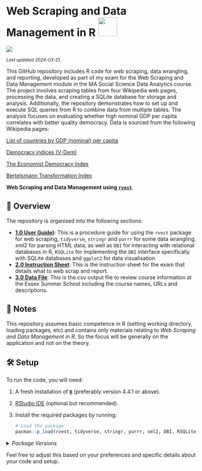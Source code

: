 # Web Scraping and Data Management in R <img src="https://media.giphy.com/media/1oGT95WukVFcRO1OFZ/giphy.gif" width="50">

[![](https://img.shields.io/badge/Language-R-blue)](http://cran.r-project.org/)

<sub>*Last updated 2024-03-21.*</sub>

This GitHub repository includes R code for web scraping, data wrangling, and reporting, developed as part of my exam for the Web Scraping and Data Management module in the MA Social Science Data Analytics course. The project involves scraping tables from four Wikipedia web pages, processing the data, and creating a SQLite database for storage and analysis. Additionally, the repository demonstrates how to set up and execute SQL queries from R to combine data from multiple tables. The analysis focuses on evaluating whether high nominal GDP per capita correlates with better quality democracy. Data is sourced from the following Wikipedia pages:

[List of countries by GDP (nominal) per capita](https://en.wikipedia.org/wiki/List_of_countries_by_GDP_(nominal)_per_capita)

[Democracy indices (V-Dem)](https://en.wikipedia.org/w/index.php?title=V-Dem_Democracy_Indices&oldid=1233003638)

[The Economist Democracy Index](https://en.wikipedia.org/w/index.php?title=The_Economist_Democracy_Index&oldid=1229762903)

[Bertelsmann Transformation Index](https://en.wikipedia.org/w/index.php?title=Bertelsmann_Transformation_Index&oldid=1219713517)

**Web Scraping and Data Management using [`rvest`](https://cran.r-project.org/web/packages/rvest/index.html)**. 
## :telescope: Overview

The repository is organised into the following sections:

- **[1.0 User Guide](/1.0_User_Guide))**: This is a procedure guide for using the `rvest` package for web scraping, `tidyverse`, `stringr` and `purrr` for some data wrangling, xml2 for parsing HTML data, as well as `DBI` for interacting with relational databases in R, `RSQLite` for implementing the `DBI` interface specifically with SQLite databases and `ggplot2` for data visualisation
- **[2.0 Instruction Sheet](/2.0_Instruction_Sheet)**: This is the instruction sheet for the exam that details what to web scrap and report.
- **[3.0 Data File](3.0_Data_File)**: This is the.csv output file to review course information at the Essex Summer School including the course names, URLs and descriptions.

## :scroll: Notes

This repository assumes basic competence in R (setting working directory, loading packages, etc) and contains only materials relating to *Web Scraping and Data Management in R*. So the focus will be generally on the application and not on the theory.  

## :hammer_and_wrench: Setup

To run the code, you will need:

1. A fresh installation of [**`R`**](https://cran.r-project.org/) (preferably version 4.4.1 or above).
4. [RStudio IDE](https://www.rstudio.com/products/rstudio/download/) (optional but recommended).
5. Install the required packages by running:

   ```R
   # Load the package
   pacman::p_load(rvest, tidyverse, stringr, purrr, xml2, DBI, RSQLite, ggplot2)
   ```

<details>
<summary>
<i>Package Versions</i>
</summary>
   
Run on Windows 11 x64 (build 22621), with R version 4.3.2.

The packages used here:

- `revtools` 	1.0.4(*CRAN*)
- `tidyverse` 2.0.0(*CRAN*)
- `stringr`   1.5.1(*CRAN*)
- `purrr`     1.0.2(*CRAN*)
- `xml2`      1.3.6(*CRAN*)
- `DBI`       1.2.3(*CRAN*)
- `RSQlite`   2.3.7(*CRAN*)
- `ggplot2`   3.5.1(*CRAN*)
- `pacman`    0.5.1(*CRAN*)
</details>

Feel free to adjust this based on your preferences and specific details about your code and setup.
